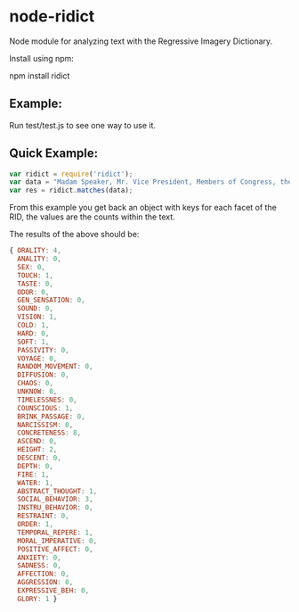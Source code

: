 node-ridict
===========

Node module for analyzing text with the Regressive Imagery Dictionary.

Install using npm:

npm install ridict


## Example:

Run test/test.js to see one way to use it.

## Quick Example:

```js
var ridict = require('ridict');
var data = "Madam Speaker, Mr. Vice President, Members of Congress, the First Lady of the United States--she's around here somewhere: I have come here tonight not only to address the distinguished men and women in this great Chamber, but to speak frankly and directly to the men and women who sent us here.";
var res = ridict.matches(data);
```
From this example you get back an object with keys for each facet of the RID, the values are the counts within the text.

The results of the above should be:

```js
{ ORALITY: 4,
  ANALITY: 0,
  SEX: 0,
  TOUCH: 1,
  TASTE: 0,
  ODOR: 0,
  GEN_SENSATION: 0,
  SOUND: 0,
  VISION: 1,
  COLD: 1,
  HARD: 0,
  SOFT: 1,
  PASSIVITY: 0,
  VOYAGE: 0,
  RANDOM_MOVEMENT: 0,
  DIFFUSION: 0,
  CHAOS: 0,
  UNKNOW: 0,
  TIMELESSNES: 0,
  COUNSCIOUS: 1,
  BRINK_PASSAGE: 0,
  NARCISSISM: 0,
  CONCRETENESS: 8,
  ASCEND: 0,
  HEIGHT: 2,
  DESCENT: 0,
  DEPTH: 0,
  FIRE: 1,
  WATER: 1,
  ABSTRACT_THOUGHT: 1,
  SOCIAL_BEHAVIOR: 3,
  INSTRU_BEHAVIOR: 0,
  RESTRAINT: 0,
  ORDER: 1,
  TEMPORAL_REPERE: 1,
  MORAL_IMPERATIVE: 0,
  POSITIVE_AFFECT: 0,
  ANXIETY: 0,
  SADNESS: 0,
  AFFECTION: 0,
  AGGRESSION: 0,
  EXPRESSIVE_BEH: 0,
  GLORY: 1 }
  ```
